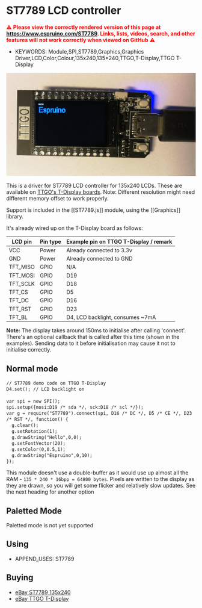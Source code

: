 <!--- Copyright (c) 2013 Gordon Williams, Pur3 Ltd. See the file LICENSE for copying permission. -->
ST7789 LCD controller
=====================

<span style="color:red">:warning: **Please view the correctly rendered version of this page at https://www.espruino.com/ST7789. Links, lists, videos, search, and other features will not work correctly when viewed on GitHub** :warning:</span>


* KEYWORDS: Module,SPI,ST7789,Graphics,Graphics Driver,LCD,Color,Colour,135x240,135*240,TTGO,T-Display,TTGO T-Display

![ST7789 LCD module](ST7789/ST7789_module.jpg)

This is a driver for ST7789 LCD controller for 135x240 LCDs. These are available on [TTGO's T-Display boards](https://github.com/Xinyuan-LilyGO/TTGO-T-Display). Note: Different resolution might need different memory offset to work properly.

Support is included in the [[ST7789.js]] module, using the [[Graphics]] library.

It's already wired up on the T-Display board as follows:

| LCD pin  | Pin type | Example pin on TTGO T-Display / remark |
|----------|----------|----------------------------------------|
| VCC      | Power    | Already connected to 3.3v              |
| GND      | Power    | Already connected to GND               |
| TFT_MISO | GPIO     | N/A                                    |
| TFT_MOSI | GPIO     | D19                                    |
| TFT_SCLK | GPIO     | D18                                    |
| TFT_CS   | GPIO     | D5                                     |
| TFT_DC   | GPIO     | D16                                    |
| TFT_RST  | GPIO     | D23                                    |
| TFT_BL   | GPIO     | D4, LCD backlight, consumes ~7mA       |


**Note:** The display takes around 150ms to initialise after calling 'connect'. There's an optional callback that is called after this time (shown in the examples). Sending data to it before initialisation may cause it not to initialise correctly.


Normal mode
-----------

```
// ST7789 demo code on TTGO T-Display
D4.set(); // LCD backlight on

var spi = new SPI();
spi.setup({mosi:D19 /* sda */, sck:D18 /* scl */});
var g = require("ST7789").connect(spi, D16 /* DC */, D5 /* CE */, D23 /* RST */, function() {
  g.clear();
  g.setRotation(1);
  g.drawString("Hello",0,0);
  g.setFontVector(20);
  g.setColor(0,0.5,1);
  g.drawString("Espruino",0,10);
});
```

This module doesn't use a double-buffer as it would use up almost all the RAM - `135 * 240 * 16bpp = 64800 bytes`. Pixels are written to the display as they are drawn, so you will get some flicker and relatively slow updates. See the next heading for another option

Paletted Mode
-------------

Paletted mode is not yet supported

Using
-----

* APPEND_USES: ST7789

Buying
-----

* [eBay ST7789 135x240](http://www.ebay.com/sch/i.html?_nkw=ST7789+135x240)
* [eBay TTGO T-Display](http://www.ebay.com/sch/i.html?_nkw=TTGO+T-Display)
